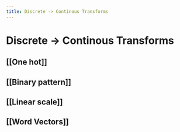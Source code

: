 ```yaml
---
title: Discrete -> Continous Transforms
---
```


# Discrete -> Continous Transforms

## [[One hot]]

## [[Binary pattern]]

## [[Linear scale]]

## [[Word Vectors]]


















